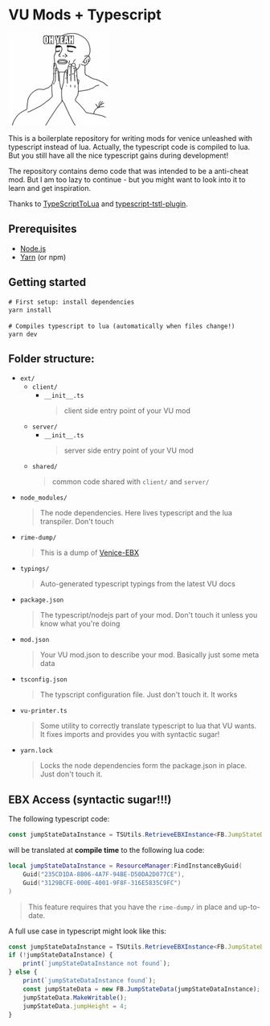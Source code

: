# VU Mods + Typescript

![expressive image of satisfaction when working with typescript](./yeah.jpg)

This is a boilerplate repository for writing mods for venice unleashed with typescript instead of lua.
Actually, the typescript code is compiled to lua. But you still have all the nice typescript gains during development!

The repository contains demo code that was intended to be a anti-cheat mod. But I am too lazy to continue - but you
might want to look into it to learn and get inspiration.

Thanks to [TypeScriptToLua](https://github.com/TypeScriptToLua/TypeScriptToLua) and
[typescript-tstl-plugin](https://github.com/TypeScriptToLua/typescript-tstl-plugin).

## Prerequisites
- [Node.js](https://nodejs.org/en/)
- [Yarn](https://yarnpkg.com/) (or npm)

## Getting started

```
# First setup: install dependencies
yarn install

# Compiles typescript to lua (automatically when files change!)
yarn dev
```

## Folder structure:

- `ext/`
    - `client/`
        - `__init__.ts`
          > client side entry point of your VU mod
    - `server/`
        - `__init__.ts`
          > server side entry point of your VU mod
    - `shared/`
      > common code shared with `client/` and `server/`
- `node_modules/`
  > The node dependencies. Here lives typescript and the lua transpiler. Don't touch
- `rime-dump/`
  > This is a dump of [Venice-EBX](https://github.com/EmulatorNexus/Venice-EBX)
- `typings/`
  > Auto-generated typescript typings from the latest VU docs
- `package.json`
  > The typescript/nodejs part of your mod. Don't touch it unless you know what you're doing
- `mod.json`
  > Your VU mod.json to describe your mod. Basically just some meta data
- `tsconfig.json`
  > The typscript configuration file. Just don't touch it. It works
- `vu-printer.ts`
  > Some utility to correctly translate typescript to lua that VU wants. It fixes imports and provides you with
  > syntactic sugar!
- `yarn.lock`
  > Locks the node dependencies form the package.json in place. Just don't touch it.

## EBX Access (syntactic sugar!!!)

The following typescript code:

```ts
const jumpStateDataInstance = TSUtils.RetrieveEBXInstance<FB.JumpStateData>('Characters/Soldiers/DefaultSoldierPhysics');
```

will be translated at **compile time** to the following lua code:

```lua
local jumpStateDataInstance = ResourceManager:FindInstanceByGuid(
    Guid("235CD1DA-8B06-4A7F-94BE-D50DA2D077CE"),
    Guid("3129BCFE-000E-4001-9F8F-316E5835C9FC")
)
```

> This feature requires that you have the `rime-dump/` in place and up-to-date.

A full use case in typescript might look like this:
```ts
const jumpStateDataInstance = TSUtils.RetrieveEBXInstance<FB.JumpStateData>('Characters/Soldiers/DefaultSoldierPhysics');
if (!jumpStateDataInstance) {
    print(`jumpStateDataInstance not found`);
} else {
    print(`jumpStateDataInstance found`);
    const jumpStateData = new FB.JumpStateData(jumpStateDataInstance);
    jumpStateData.MakeWritable();
    jumpStateData.jumpHeight = 4;
}
```
